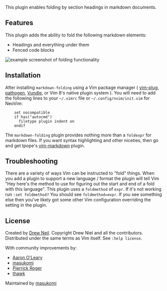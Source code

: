 This plugin enables folding by section headings in markdown documents.

## Features

This plugin adds the ability to fold the following markdown elements:

* Headings and everything under them
* Fenced code blocks

![example screenshot of folding functionality](https://github.com/masukomi/vim-markdown-folding/raw/master/doc/example_screenshot.jpg)


## Installation

After installing `markdown-folding` using a Vim package manager ( [vim-plug](https://github.com/junegunn/vim-plug#readme), [pathogen](https://github.com/tpope/vim-pathogen#readme), [Vundle](https://github.com/VundleVim/Vundle.vim#readme), or Vim 8's native plugin system ). You will need to add the following lines to your  `~/.vimrc` file or `~/.config/nvim/init.vim` for NeoVim:

```vim
    set nocompatible
    if has("autocmd")
      filetype plugin indent on
    endif
```

The `markdown-folding` plugin provides nothing more than a `foldexpr` for markdown files. If you want syntax highlighting and other niceties, then go and get tpope's [vim-markdown][] plugin.

[vim-markdown]: https://github.com/tpope/vim-markdown
[pathogen]: https://github.com/tpope/vim-pathogen
[Vundle]: https://github.com/gmarik/vundle

## Troubleshooting
There are a variety of ways Vim can be instructed to "fold" things. When you add
a plugin to support a new language / format the plugin will tell Vim "Hey here's
the method to use for figuring out the start and end of a fold with this language". This plugin uses a `foldmethod` of
`expr`. If it's not working run `:set foldmethod?` You should see
`foldmethod=expr`. If you see something else then you've likely got some other
Vim configuration overriding the setting in the plugin.


## License

Created by [Drew Neil](https://github.com/nelstrom). Copyright Drew Niel and all the contributors.
Distributed under the same terms as Vim itself. See `:help license`.

With community improvements by: 

* [Aaron O'Leary](https://github.com/aaren/)
* [masukomi](https://github.com/masukomi/)
* [Pierrick Roger](https://github.com/pkrog/)
* [thawk](https://github.com/thawk/)

Maintained by [masukomi](https://github.com/masukomi/)
